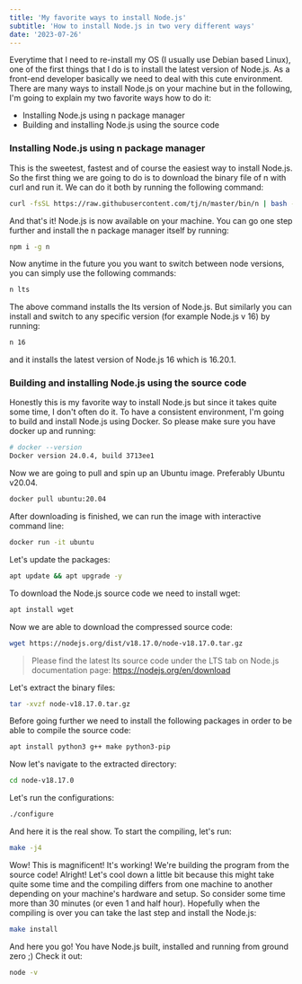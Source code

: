 ```yaml
---
title: 'My favorite ways to install Node.js'
subtitle: 'How to install Node.js in two very different ways'
date: '2023-07-26'
---
```


​Everytime that I need to re-install my OS (I usually use Debian based Linux), one of the first things that I do is to install the latest version of Node.js. As a front-end developer basically we need to deal with this cute environment. There are many ways to install Node.js on your machine but in the following, I'm going to explain my two favorite ways how to do it:

* Installing Node.js using n package manager
* Building and installing Node.js using the source code​

### Installing Node.js using n package manager

This is the sweetest, fastest and of course the easiest way to install Node.js. So the first thing we are going to do is to download the binary file of n with curl and run it. We can do it both by running the following command:

```sh
curl -fsSL https://raw.githubusercontent.com/tj/n/master/bin/n | bash -s lts
```

And that's it! Node.js is now available on your machine. You can go one step further and install the n package manager itself by running:

```sh
npm i -g n
```

Now anytime in the future you you want to switch between node versions, you can simply use the following commands:

```sh
n lts
```

The above command installs the lts version of Node.js. But similarly you can install and switch to any specific version (for example Node.js v 16) by running:

```sh
n 16
```

and it installs the latest version of Node.js 16 which is 16.20.1.

### Building and installing Node.js using the source code​

Honestly this is my favorite way to install Node.js but since it takes quite some time, I don't often do it. To have a consistent environment, I'm going to build and install Node.js using Docker. So please make sure you have docker up and running:

```sh
# docker --version
Docker version 24.0.4, build 3713ee1
```

Now we are going to pull and spin up an Ubuntu image. Preferably Ubuntu v20.04.

```sh
docker pull ubuntu:20.04
```

After downloading is finished, we can run the image with interactive command line:

```sh
docker run -it ubuntu
```

Let's update the packages:

```sh
apt update && apt upgrade -y
```

To download the Node.js source code we need to install wget:

```sh
apt install wget
```

Now we are able to download the compressed source code:

```sh
wget https://nodejs.org/dist/v18.17.0/node-v18.17.0.tar.gz
```

> Please find the latest lts source code under the LTS tab on Node.js documentation page: https://nodejs.org/en/download

Let's extract the binary files:

```sh
tar -xvzf node-v18.17.0.tar.gz
```

Before going further we need to install the following packages in order to be able to compile the source code:

```sh
apt install python3 g++ make python3-pip
```

Now let's navigate to the extracted directory:

```sh
cd node-v18.17.0
```

Let's run the configurations:

```sh
./configure
```
And here it is the real show. To start the compiling, let's run:

```sh
make -j4
```

Wow! This is magnificent! It's working! We're building the program from the source code! Alright! Let's cool down a little bit because this might take quite some time and the compiling differs from one machine to another depending on your machine's hardware and setup. So consider some time more than 30 minutes (or even 1 and half hour). Hopefully when the compiling is over you can take the last step and install the Node.js:

```sh
make install
```

And here you go! You have Node.js built, installed and running from ground zero ;) Check it out:

```sh
node -v
```